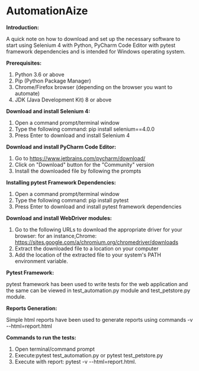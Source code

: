 # AutomationAize
 
**Introduction:**

A quick note on how to download and set up the necessary software to start using Selenium 4 with Python, PyCharm Code Editor with pytest framework dependencies and is intended for Windows operating system.

**Prerequisites:**

1. Python 3.6 or above
2. Pip (Python Package Manager)
3. Chrome/Firefox browser (depending on the browser you want to automate)
4. JDK (Java Development Kit) 8 or above
 
**Download and install Selenium 4:**

1. Open a command prompt/terminal window
2. Type the following command: pip install selenium==4.0.0
3. Press Enter to download and install Selenium 4

**Download and install PyCharm Code Editor:**

1. Go to https://www.jetbrains.com/pycharm/download/
2. Click on "Download" button for the "Community" version
3. Install the downloaded file by following the prompts

**Installing pytest Framework Dependencies:**

1. Open a command prompt/terminal window
2. Type the following command: pip install pytest
3. Press Enter to download and install pytest framework dependencies

**Download and install WebDriver modules:**

1. Go to the following URLs to download the appropriate driver for your browser:
for an instance,Chrome: https://sites.google.com/a/chromium.org/chromedriver/downloads
2. Extract the downloaded file to a location on your computer
3. Add the location of the extracted file to your system's PATH environment variable.

**Pytest Framework:**

pytest framework has been used to write tests for the web application and the same can be viewed in test_automation.py module and test_petstore.py module.

**Reports Generation:**

Simple html reports have been used to generate reports using commands -v --html=report.html

**Commands to run the tests:**

1. Open terminal/command prompt 
2. Execute:pytest test_automation.py or pytest test_petstore.py
3. Execute with report: pytest -v --html=report.html.
